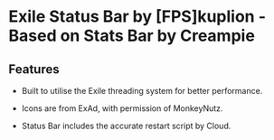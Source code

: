 # Exile Status Bar by [FPS]kuplion - Based on Stats Bar by Creampie

## Features

* Built to utilise the Exile threading system for better performance.

* Icons are from ExAd, with permission of MonkeyNutz.

* Status Bar includes the accurate restart script by Cloud.